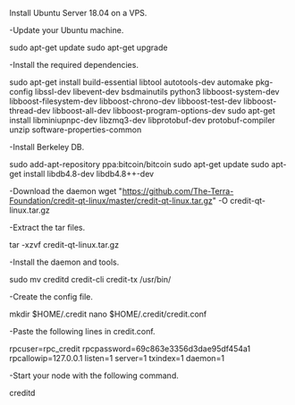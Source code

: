 Install Ubuntu Server 18.04 on a VPS.

-Update your Ubuntu machine.

sudo apt-get update
sudo apt-get upgrade


-Install the required dependencies.

sudo apt-get install build-essential libtool autotools-dev automake pkg-config libssl-dev libevent-dev bsdmainutils python3 libboost-system-dev libboost-filesystem-dev libboost-chrono-dev libboost-test-dev libboost-thread-dev libboost-all-dev libboost-program-options-dev
sudo apt-get install libminiupnpc-dev libzmq3-dev libprotobuf-dev protobuf-compiler unzip software-properties-common


-Install Berkeley DB.

sudo add-apt-repository ppa:bitcoin/bitcoin
sudo apt-get update
sudo apt-get install libdb4.8-dev libdb4.8++-dev


-Download the daemon
wget "https://github.com/The-Terra-Foundation/credit-qt-linux/master/credit-qt-linux.tar.gz" -O credit-qt-linux.tar.gz


-Extract the tar files.

tar -xzvf credit-qt-linux.tar.gz


-Install the daemon and tools.

sudo mv creditd credit-cli credit-tx /usr/bin/


-Create the config file.

mkdir $HOME/.credit
nano $HOME/.credit/credit.conf


-Paste the following lines in credit.conf.

rpcuser=rpc_credit
rpcpassword=69c863e3356d3dae95df454a1
rpcallowip=127.0.0.1
listen=1
server=1
txindex=1
daemon=1


-Start your node with the following command.

creditd
